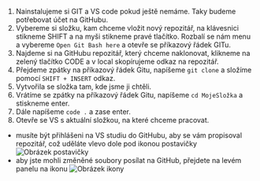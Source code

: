 1. Nainstalujeme si GIT a VS code pokud ještě nemáme. Taky budeme potřebovat účet na GitHubu.
2. Vybereme si složku, kam chceme vložit nový repozitář, na klávesnici stikneme SHIFT a na myši stikneme pravé tlačítko. Rozbalí se nám menu a vybereme ```Open Git Bash here``` a otevře se příkazový řádek GITu.
3. Najdeme si na GitHubu repozitář, který chceme naklonovat, klikneme na zelený tlačítko CODE a v local skopírujeme odkaz na repozitář.
4. Přejdeme zpátky na příkazový řádek Gitu, napíšeme ```git clone``` a složíme pomocí ```SHIFT + INSERT``` odkaz.
5. Vytvořila se složka tam, kde jsme ji chtěli. 
6. Vrátíme se zpátky na příkazový řádek Gitu, napíšeme ```cd MojeSložka``` a stiskneme enter.
7. Dále napíšeme ```code .``` a zase enter.
8. Otevře se VS s aktuální složkou, na které chceme pracovat.

- musíte být přihlášeni na VS studiu do GitHubu, aby se vám propisoval repozitář, což uděláte vlevo dole pod ikonou postavičky ![Obrázek postavičky](https://drive.google.com/file/d/1IdTwjk5MzQfX0aPywY_XbZF8pHKVs0jW/view?usp=sharing)
- aby jste mohli změněné soubory posílat na GitHub, přejdete na levém panelu na ikonu 
![Obrázek ikony](https://drive.google.com/file/d/1sLOUK5PURbz-STuQfZEXDPaUPcKO-0SL/view?usp=sharing)
